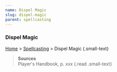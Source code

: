 ```yaml
---
name: Dispel Magic
slug: dispel-magic
parent: spellcasting
---
```

### Dispel Magic
[Home](dm-operations-center) > [Spellcasting](spellcasting) > Dispel Magic {.small-text}



> **Sources** <br/>
> Player's Handbook, p. xxx
{.read .small-text}
